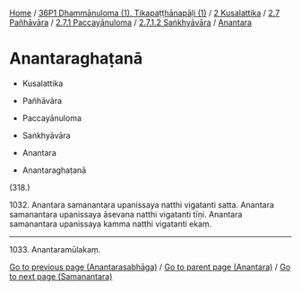
[Home](/) / [36P1 Dhammānuloma (1), Tikapaṭṭhānapāḷi (1)](../../../../...md) / [2 Kusalattika](../../../...md) / [2.7 Pañhāvāra](../../...md) / [2.7.1 Paccayānuloma](../...md) / [2.7.1.2 Saṅkhyāvāra](...md) / [Anantara](../36P1/2/2.7/2.7.1/2.7.1.2/Anantara.md)

# Anantaraghaṭanā

* Kusalattika

* Pañhāvāra

* Paccayānuloma

* Saṅkhyāvāra

* Anantara

* Anantaraghaṭanā

(318.)

1032\. Anantara samanantara upanissaya natthi vigatanti satta. Anantara samanantara upanissaya āsevana natthi vigatanti tīṇi. Anantara samanantara upanissaya kamma natthi vigatanti ekaṃ.

---

1033\. Anantaramūlakaṃ.



[Go to previous page (Anantarasabhāga)](Anantarasabhaga.md) / [Go to parent page (Anantara)](../36P1/2/2.7/2.7.1/2.7.1.2/Anantara.md) / [Go to next page (Samanantara)](../Samanantara.md)


